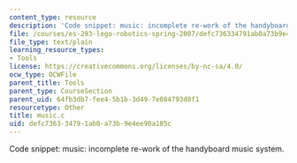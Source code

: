 ```yaml
---
content_type: resource
description: 'Code snippet: music: incomplete re-work of the handyboard music system.'
file: /courses/es-293-lego-robotics-spring-2007/defc736334791ab0a73b9e4ee90a185c_music.c
file_type: text/plain
learning_resource_types:
- Tools
license: https://creativecommons.org/licenses/by-nc-sa/4.0/
ocw_type: OCWFile
parent_title: Tools
parent_type: CourseSection
parent_uid: 64fb3db7-fee4-5b1b-3d49-7e084793d0f1
resourcetype: Other
title: music.c
uid: defc7363-3479-1ab0-a73b-9e4ee90a185c
---
```

Code snippet: music: incomplete re-work of the handyboard music system.